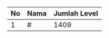 | No | Nama            | Jumlah Level |
|----|-----------------|--------------|
| 1  | #    |    1409        |
